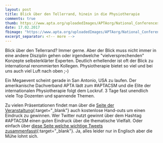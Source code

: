 ```yaml
---
layout: post
title: Blick über den Tellerrand, hinein in die Physiotherapie
comments: true
thumb: https://www.apta.org/uploadedImages/APTAorg/National_Conferences/CSM/Homepage/CSM2017_WebMicrosite_1140x375.png?n=3797
date: 17.02.2017
fbimage: "https://www.apta.org/uploadedImages/APTAorg/National_Conferences/CSM/Homepage/CSM2017_WebMicrosite_1140x375.png?n=3797"
excerpt_separator: <!-- more -->
---
```


Blick über den Tellerrand? Immer gerne. 
Aber der Blick muss nicht immer in eine andere Disziplin gehen oder irgendwelche "vielversprechenden" Konzepte selbsterklärter Experten.
Deutlich erhellender ist oft der Blick zu international renommierten Kollegen. Physiotherapie bietet so viel und bei uns auch viel Luft nach oben ;-) <!-- more -->

Ein Megaevent scheint gerade in San Antonio, USA zu laufen. Der amerikanische Dachverband APTA lädt zum #APTACSM und die Elite der internationalen Physiotherapie folgt dem Lockruf. 3 Tage fast unendlich viele Top Dozenten und spannende Themen.  
<amp-img src="https://www.apta.org/uploadedImages/APTAorg/National_Conferences/CSM/Homepage/CSM2017_WebMicrosite_1140x375.png?n=3797" width="1140" height="375" layout="responsive" ></amp-img>  

Zu vielen Präsentationen findet man über die [Seite der Veranstaltung](http://www.apta.org/CSM/){:target="_blank"} auch kostenlose Hand-outs um einen Eindruck zu gewinnen.
Wer Twitter nutzt gewinnt über dem Hashtag #APTACSM einen guten Eindruck über die thematische Vielfalt. Oder einfach über [diese Seite welche wichtige Tweets zusammenfasst](http://www.symplur.com/healthcare-hashtags/aptacsm/){:target="_blank"}.
Ja, alles leider nur in Englisch aber die Mühe lohnt sich.
  
